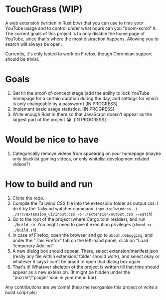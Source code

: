 # TouchGrass (WIP)
A web extension (written in Rust btw) that you can use to time your YouTube usage and to control under what hours can you "doom-scroll" it.
The current goals of this project is to only disable the home page of YouTube, since that's where the most distraction happens. Allowing you to search will always be open.

Currently, it's only tested to work on Firefox, though Chromium support should be trivial.

# Goals
1) Get till the proof-of-concept stage (add the ability to lock YouTube homepage for a certain duration during the day, and settings for which is only changeable by a password) [IN PROGRESS]
2) Implement basic usage statistics. [IN PROGRESS]
3) Write enough Rust in there so that JavaScript doesn't appear as the largest part of the project 😭. [IN PROGRESS]

# Would be nice to have
1) Categorically remove videos from appearing on your homepage (maybe only blacklist gaming videos, or only whitelist development related videos?)


# How to build and run
1) Clone the repo.
2) Compile the Tailwind CSS file into the extension/ folder as output.css. I do it by the Tailwind watcher command.
   (`npx tailwindcss -i ./src/extension_ui/input.css -o ./extension/output.css --watch`)
3) Go to the root of the project (where Cargo.toml resides), and run 
`./build.sh`. You might need to give it execution privileges (`chmod +x ./build.sh`).
4) In case of Firefox, open the browser and go to `about:debugging`, and under the "This Firefox" tab on the left-hand panel, click on "Load Temporary Add-on".
5) A new dialog box should appear. There, select extension/manifest.json (really any file within extension/ folder should work), and select okay or whatever it says I can't be arsed to open that dialog box again.
6) That's it! Whatever skeleton of the project is written till that time should appear as a new extension. (It might be hidden under the "puzzle"/"plugin" icon in your menu bar).

Any contributions are welcome! (help me reorganise this project or write a build script pls)